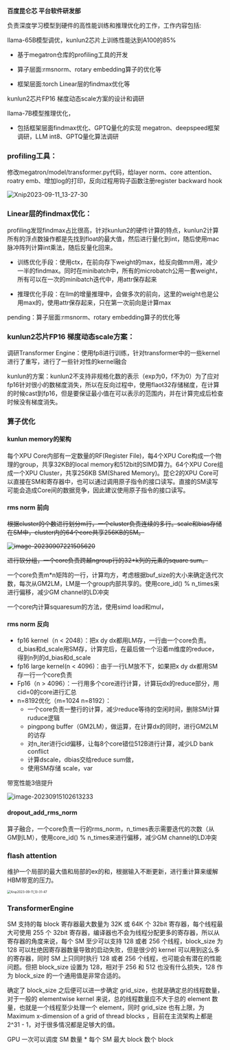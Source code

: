 **百度昆仑芯 平台软件研发部**

负责深度学习模型到硬件的高性能训练和推理优化的工作，工作内容包括:

llama-65B模型调优，kunlun2芯片上训练性能达到A100的85% 

- 基于megatron仓库的profiling工具的开发

- 算子层面:rmsnorm、rotary embedding算子的优化等
- 框架层面:torch Linear层的findmax优化等

kunlun2芯片FP16 梯度动态scale方案的设计和调研 

llama-7B模型推理优化，

- 包括框架层面findmax优化、GPTQ量化的实现 megatron、deepspeed框架调研，LLM int8、GPTQ量化算法调研





### **profiling工具：**

修改megatron/model/transformer.py代码，给layer norm、core attention、roatry emb、增加log的打印，反向过程用钩子函数注册register backward hook

![Xnip2023-09-11_13-27-30](https://wangyidipicgo.oss-cn-hangzhou.aliyuncs.com/Xnip2023-09-11_13-27-30.jpg)

### **Linear层的findmax优化：**

profiling发现findmax占比很高，针对kunlun2的硬件计算的特点，kunlun2计算所有的浮点数操作都是先找到float的最大值，然后进行量化到int，随后使用mac脉冲阵列计算int乘法，随后反量化回来。

- 训练优化手段：使用ctx，在前向存下weight的max，给反向做mm用，减少一半的findmax。同时在minibatch中，所有的microbatch公用一套weight，所有可以在一次的minibatch迭代中，用attr保存起来

- 推理优化手段：在llm的增量推理中，会做多次的前向，这里的weight也是公用max的，使用attr保存起来，只在第一次前向是计算max

pending：算子层面:rmsnorm、rotary embedding算子的优化等



### **kunlun2芯片FP16 梯度动态scale方案：**

调研Transformer Engine：使用fp8进行训练，针对transformer中的一些kernel进行了重写，进行了一些针对性的kernel融合

kunlun的方案：kunlun2不支持非规格化数的表示（exp为0，f不为0）为了应对fp16针对很小的数梯度消失，所以在反向过程中，使用flaot32存储梯度，在计算的时候cast到fp16，但是要保证最小值在可以表示的范围内，并在计算完成后检查时候没有梯度消失。

### 算子优化

#### kunlun memory的架构

每个XPU Core内部有一定数量的RF(Register File)，每4个XPU Core构成一个物理的group，共享32KB的local memory和512bit的SIMD算力。64个XPU Core组成一个XPU Cluster，共享256KB SM(Shared Memory)。昆仑2的XPU Core可以直接在SM和寄存器中，也可以通过调用原子指令的接口读写。直接的SM读写可能会造成Core间的数据竞争，因此建议使用原子指令的接口读写。



#### rms norm 前向

~~根据cluster的个数进行划分m行，一个cluster负责连续的多行。scale和bias存储在SM中，cluster内的64个core共享256KB的SM。~~

~~![image-20230907221505620](https://wangyidipicgo.oss-cn-hangzhou.aliyuncs.com/image-20230907221505620.png)~~

~~进行软分组，一个core负责跨越ngroup行的32*k列的元素的square sum。~~

一个core负责m*n矩阵的一行，计算均方，考虑根据buf_size的大小来确定迭代次数，每次从GM2LM，LM是一个group内部共享的。使用core_id() % n_times来进行偏移，减少GM channel的LD冲突



一个core内计算squaresum的方法，使用simd load和mul，

#### rms norm 反向

- fp16 kernel（n < 2048）：把x dy dx都用LM存，一行由一个core负责。d_bias和d_scale用SM存，计算完后，在最后做一个沿着m维度的reduce，得到n列的d_bias和d_scale
- fp16 large kernel(n < 4096)：由于一行LM放不下，如果把x dy dx都用SM存一行一个core负责
- Fp16（n > 4096）：一行用多个core进行计算，计算玩dx的reduce部分，用cid=0的core进行汇总
- n=8192优化（m=1024 n=8192）：
  - 一个core负责一整行的计算，减少reduce等待的空闲时间，删除SM计算ruduce逻辑
  - pingpong buffer（GM2LM），做运算，在计算dx的同时，进行GM2LM的访存
  - 对n_iter进行cid偏移，让每8个core错位512B进行计算，减少LD bank conflict
  - 计算dscale，dbias交给reduce sum做，
  - 使用SM存储 scale，var
  

带宽性能3倍提升



![image-20230915102613233](https://wangyidipicgo.oss-cn-hangzhou.aliyuncs.com/image-20230915102613233.png)



#### dropout_add_rms_norm

算子融合，一个core负责一行的rms_norm，n_times表示需要迭代的次数（从GM到LM），使用core_id() % n_times来进行偏移，减少GM channel的LD冲突





### flash attention

维护一个局部的最大值和局部的ex的和，根据输入不断更新，进行重计算来缓解HBM带宽的压力。

<img src="https://wangyidipicgo.oss-cn-hangzhou.aliyuncs.com/Xnip2023-09-11_13-31-47.jpg" alt="Xnip2023-09-11_13-31-47" style="zoom:50%;" />



### TransformerEngine





SM 支持的每 block 寄存器最大数量为 32K 或 64K 个 32bit 寄存器，每个线程最大可使用 255 个 32bit 寄存器，编译器也不会为线程分配更多的寄存器，所以从寄存器的角度来说，每个 SM 至少可以支持 128 或者 256 个线程，block_size 为 128 可以杜绝因寄存器数量导致的启动失败，但是很少的 kernel 可以用到这么多的寄存器，同时 SM 上只同时执行 128 或者 256 个线程，也可能会有潜在的性能问题。但把 block_size 设置为 128，相对于 256 和 512 也没有什么损失，128 作为 block_size 的一个通用值是非常合适的。



确定了 block_size 之后便可以进一步确定 grid_size，也就是确定总的线程数量，对于一般的 elementwise kernel 来说，总的线程数量应不大于总的 element 数量，也就是一个线程至少处理一个 element，同时 grid_size 也有上限，为 Maximum x-dimension of a grid of thread blocks ，目前在主流架构上都是 2^31 - 1，对于很多情况都是足够大的值。

GPU 一次可以调度 SM 数量 * 每个 SM 最大 block 数个 block



